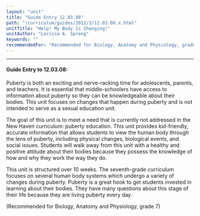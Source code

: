 ```yaml
---
layout: "unit"
title: "Guide Entry 12.03.08"
path: "/curriculum/guides/2012/3/12.03.08.x.html"
unitTitle: "Help! My Body Is Changing!"
unitAuthor: "Larissa A. Spreng"
keywords: ""
recommendedFor: "Recommended for Biology, Anatomy and Physiology, grade 7"
---
```

<body>
<hr/>
<h4>
Guide Entry to 12.03.08:
</h4>
<p>
Puberty is both an exciting and nerve-racking time for adolescents, parents, and teachers. It is essential that middle-schoolers have access to information about puberty so they can be knowledgeable about their bodies. This unit focuses on changes that happen during puberty and is not intended to serve as a sexual education unit.
</p>
<p>
The goal of this unit is to meet a need that is currently not addressed in the New Haven curriculum: puberty education. This unit provides kid-friendly, accurate information that allows students to view the human body through the lens of puberty, including physical changes, biological events, and social issues. Students will walk away from this unit with a healthy and positive attitude about their bodies because they possess the knowledge of how and why they work the way they do.
</p>
<p>
This unit is structured over 10 weeks. The seventh-grade curriculum focuses on several human body systems which undergo a variety of changes during puberty. Puberty is a great hook to get students invested in learning about their bodies. They have many questions about this stage of their life because they are living puberty every day.
</p>
<p>
(Recommended for Biology, Anatomy and Physiology, grade 7)
</p>
</body>
